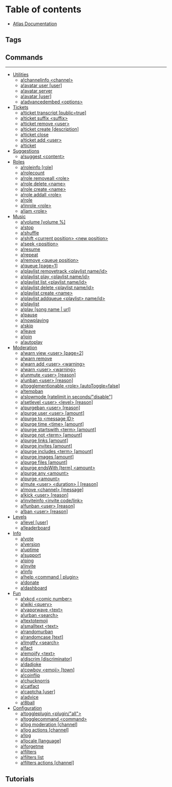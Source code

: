 # Table of contents

* [Atlas Documentation](README.md)

## Tags

## Commands

---

* [Utilities](utilities/README.md)
  * [a!channelinfo &lt;channel&gt;](utilities/a-channelinfo-less-than-channel-greater-than.md)
  * [a!avatar user \[user\]](utilities/a-avatar-user-user.md)
  * [a!avatar server](utilities/a-avatar-server.md)
  * [a!avatar \[user\]](utilities/a-avatar-user.md)
  * [a!advancedembed &lt;options&gt;](utilities/a-advancedembed-less-than-options-greater-than.md)
* [Tickets](tickets/README.md)
  * [a!ticket transcript \[public=true\]](tickets/a-ticket-transcript-public-true.md)
  * [a!ticket suffix &lt;suffix&gt;](tickets/a-ticket-suffix-less-than-suffix-greater-than.md)
  * [a!ticket remove &lt;user&gt;](tickets/a-ticket-remove-less-than-user-greater-than.md)
  * [a!ticket create \[description\]](tickets/a-ticket-create-description.md)
  * [a!ticket close](tickets/a-ticket-close.md)
  * [a!ticket add &lt;user&gt;](tickets/a-ticket-add-less-than-user-greater-than.md)
  * [a!ticket](tickets/a-ticket.md)
* [Suggestions](suggestions/README.md)
  * [a!suggest &lt;content&gt;](suggestions/a-suggest-less-than-content-greater-than.md)
* [Roles](roles/README.md)
  * [a!roleinfo \[role\]](roles/a-roleinfo-role.md)
  * [a!rolecount](roles/a-rolecount.md)
  * [a!role removeall &lt;role&gt;](roles/a-role-removeall-less-than-role-greater-than.md)
  * [a!role delete &lt;name&gt;](roles/a-role-delete-less-than-name-greater-than.md)
  * [a!role create &lt;name&gt;](roles/a-role-create-less-than-name-greater-than.md)
  * [a!role addall &lt;role&gt;](roles/a-role-addall-less-than-role-greater-than.md)
  * [a!role](roles/a-role.md)
  * [a!inrole &lt;role&gt;](roles/a-inrole-less-than-role-greater-than.md)
  * [a!iam &lt;role&gt;](roles/a-iam-less-than-role-greater-than.md)
* [Music](music/README.md)
  * [a!volume \[volume %\]](music/a-volume.md)
  * [a!stop](music/a-stop.md)
  * [a!shuffle](music/a-shuffle.md)
  * [a!shift &lt;current position&gt; &lt;new position&gt;](music/a-shift-less-than-current-position-greater-than-less-than-new-position-greater-than.md)
  * [a!seek &lt;position&gt;](music/a-seek-less-than-position-greater-than.md)
  * [a!resume](music/a-resume.md)
  * [a!repeat](music/a-repeat.md)
  * [a!remove &lt;queue position&gt;](music/a-remove-less-than-queue-position-greater-than.md)
  * [a!queue \[page=1\]](music/a-queue-page-1.md)
  * [a!playlist removetrack &lt;playlist name/id&gt;](music/a-playlist-removetrack-less-than-playlist-name-id-greater-than.md)
  * [a!playlist play &lt;playlist name/id&gt;](music/a-playlist-play-less-than-playlist-name-id-greater-than.md)
  * [a!playlist list &lt;playlist name/id&gt;](music/a-playlist-list-less-than-playlist-name-id-greater-than.md)
  * [a!playlist delete &lt;playlist name/id&gt;](music/a-playlist-delete-less-than-playlist-name-id-greater-than.md)
  * [a!playlist create &lt;name&gt;](music/a-playlist-create-less-than-name-greater-than.md)
  * [a!playlist addqueue &lt;playlist&gt; name/id&gt;](music/a-playlist-addqueue-less-than-playlist-greater-than-name-id-greater-than.md)
  * [a!playlist](music/a-playlist.md)
  * [a!play \[song name \| url\]](music/a-play-song-name-or-url.md)
  * [a!pause](music/a-pause.md)
  * [a!nowplaying](music/a-nowplaying.md)
  * [a!skip](music/a-skip.md)
  * [a!leave](music/a-leave.md)
  * [a!join](music/a-join.md)
  * [a!autoplay](music/a-autoplay.md)
* [Moderation](moderation/README.md)
  * [a!warn view &lt;user&gt; \[page=2\]](moderation/a-warn-view-less-than-user-greater-than-page-2.md)
  * [a!warn remove](moderation/a-warn-remove.md)
  * [a!warn add &lt;user&gt; &lt;warning&gt;](moderation/a-warn-add-less-than-user-greater-than-less-than-warning-greater-than.md)
  * [a!warn &lt;user&gt; &lt;warning&gt;](moderation/a-warn-less-than-user-greater-than-less-than-warning-greater-than.md)
  * [a!unmute &lt;user&gt; \[reason\]](moderation/a-unmute-less-than-user-greater-than-reason.md)
  * [a!unban &lt;user&gt; \[reason\]](moderation/a-unban-less-than-user-greater-than-reason.md)
  * [a!togglementionable &lt;role&gt; \[autoToggle=false\]](moderation/a-togglementionable-less-than-role-greater-than-autotoggle-false.md)
  * [a!tempban](moderation/a-tempban.md)
  * [a!slowmode \[ratelimit in seconds/"disable"\]](moderation/a-slowmode-ratelimit-in-seconds-disable.md)
  * [a!setlevel &lt;user&gt; &lt;level&gt; \[reason\]](moderation/a-setlevel-less-than-user-greater-than-less-than-level-greater-than-reason.md)
  * [a!purgeban &lt;user&gt; \[reason\]](moderation/a-purgeban-less-than-user-greater-than-reason.md)
  * [a!purge user &lt;user&gt; \[amount\]](moderation/a-purge-user-less-than-user-greater-than-amount.md)
  * [a!purge to &lt;message ID&gt;](moderation/a-purge-to-less-than-message-id-greater-than.md)
  * [a!purge time &lt;time&gt; \[amount\]](moderation/a-purge-time-less-than-time-greater-than-amount.md)
  * [a!purge startswith &lt;term&gt; \[amount\]](moderation/a-purge-startswith-less-than-term-greater-than-amount.md)
  * [a!purge not &lt;term&gt; \[amount\]](moderation/a-purge-not-less-than-term-greater-than-amount.md)
  * [a!purge links \[amount\]](moderation/a-purge-links-amount.md)
  * [a!purge invites \[amount\]](moderation/a-purge-invites-amount.md)
  * [a!purge includes &lt;term&gt; \[amount\]](moderation/a-purge-includes-less-than-term-greater-than-amount.md)
  * [a!purge images \[amount\]](moderation/a-purge-images-amount.md)
  * [a!purge files \[amount\]](moderation/a-purge-files-amount.md)
  * [a!purge endsWith \[term\] &lt;amount&gt;](moderation/a-purge-endswith-term-less-than-amount-greater-than.md)
  * [a!purge any &lt;amount&gt;](moderation/a-purge-any-less-than-amount-greater-than.md)
  * [a!purge &lt;amount&gt;](moderation/a-purge-less-than-amount-greater-than.md)
  * [a!mute &lt;user&gt; &lt;duration&gt; \| \[reason\]](moderation/a-mute-less-than-user-greater-than-less-than-duration-greater-than-or-reason.md)
  * [a!move &lt;channel&gt; \[message\]](moderation/a-move-less-than-channel-greater-than-message.md)
  * [a!kick &lt;user&gt; \[reason\]](moderation/a-kick-less-than-user-greater-than-reason.md)
  * [a!inviteinfo &lt;invite code/link&gt;](moderation/a-inviteinfo-less-than-invite-code-link-greater-than.md)
  * [a!funban &lt;user&gt; \[reason\]](moderation/a-funban-less-than-user-greater-than-reason.md)
  * [a!ban &lt;user&gt; \[reason\]](moderation/a-ban-less-than-user-greater-than-reason.md)
* [Levels](levels/README.md)
  * [a!level \[user\]](levels/a-level-user.md)
  * [a!leaderboard](levels/a-leaderboard.md)
* [Info](info/README.md)
  * [a!vote](info/a-vote.md)
  * [a!version](info/a-version.md)
  * [a!uptime](info/a-uptime.md)
  * [a!support](info/a-support.md)
  * [a!ping](info/a-ping.md)
  * [a!invite](info/a-invite.md)
  * [a!info](info/a-info.md)
  * [a!help &lt;command \| plugin&gt;](info/a-help-less-than-command-or-plugin-greater-than.md)
  * [a!donate](info/a-donate.md)
  * [a!dashboard](info/a-dashboard.md)
* [Fun](fun/README.md)
  * [a!xkcd &lt;comic number&gt;](fun/a-xkcd-less-than-comic-number-greater-than.md)
  * [a!wiki &lt;query&gt;](fun/a-wiki-less-than-query-greater-than.md)
  * [a!vaporwave &lt;text&gt;](fun/a-vaporwave-less-than-text-greater-than.md)
  * [a!urban &lt;search&gt;](fun/a-urban-less-than-search-greater-than.md)
  * [a!textotemoji](fun/a-textotemoji.md)
  * [a!smalltext &lt;text&gt;](fun/a-smalltext-less-than-text-greater-than.md)
  * [a!randomurban](fun/a-randomurban.md)
  * [a!randomcase \[text\]](fun/a-randomcase-text.md)
  * [a!lmgtfy &lt;search&gt;](fun/a-lmgtfy-less-than-search-greater-than.md)
  * [a!fact](fun/a-fact.md)
  * [a!emojify &lt;text&gt;](fun/a-emojify-less-than-text-greater-than.md)
  * [a!discrim \[discriminator\]](fun/a-discrim-discriminator.md)
  * [a!dadjoke](fun/a-dadjoke.md)
  * [a!cowboy &lt;emoji&gt; \[town\]](fun/a-cowboy-less-than-emoji-greater-than-town.md)
  * [a!coinflip](fun/a-coinflip.md)
  * [a!chucknorris](fun/a-chucknorris.md)
  * [a!catfact](fun/a-catfact.md)
  * [a!captcha \[user\]](fun/a-captcha-user.md)
  * [a!advice](fun/a-advice.md)
  * [a!8ball](fun/a-8ball.md)
* [Configuration](configuration/README.md)
  * [a!toggleplugin &lt;plugin/"all"&gt;](configuration/a-toggleplugin-less-than-plugin-all-greater-than.md)
  * [a!togglecommand &lt;command&gt;](configuration/a-togglecommand-less-than-command-greater-than.md)
  * [a!log moderation \[channel\]](configuration/a-log-moderation-channel.md)
  * [a!log actions \[channel\]](configuration/a-log-actions-channel.md)
  * [a!log](configuration/a-log.md)
  * [a!locale \[language\]](configuration/a-locale-language.md)
  * [a!forgetme](configuration/a-forgetme.md)
  * [a!filters](configuration/a-filters.md)
  * [a!filters list](configuration/a-filters-list.md)
  * [a!filters actions \[channel\]](configuration/a-filters-actions-channel.md)

## Tutorials

